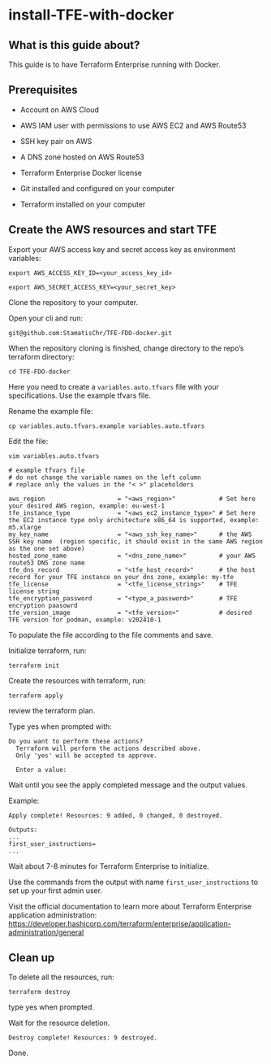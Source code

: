# install-TFE-with-docker

## What is this guide about?

This guide is to have Terraform Enterprise running with Docker.

## Prerequisites 

- Account on AWS Cloud

- AWS IAM user with permissions to use AWS EC2 and AWS Route53

- SSH key pair on AWS 

- A DNS zone hosted on AWS Route53

- Terraform Enterprise Docker license

- Git installed and configured on your computer

- Terraform installed on your computer

## Create the AWS resources and start TFE

Export your AWS access key and secret access key as environment variables:
```
export AWS_ACCESS_KEY_ID=<your_access_key_id>
```

```
export AWS_SECRET_ACCESS_KEY=<your_secret_key>
```


Clone the repository to your computer.

Open your cli and run:
```
git@github.com:StamatisChr/TFE-FDO-docker.git
```


When the repository cloning is finished, change directory to the repo’s terraform directory:
```
cd TFE-FDO-docker
```

Here you need to create a `variables.auto.tfvars` file with your specifications. Use the example tfvars file.

Rename the example file:
```
cp variables.auto.tfvars.example variables.auto.tfvars
```
Edit the file:
```
vim variables.auto.tfvars
```

```
# example tfvars file
# do not change the variable names on the left column
# replace only the values in the "< >" placeholders

aws_region                    = "<aws_region>"            # Set here your desired AWS region, example: eu-west-1
tfe_instance_type             = "<aws_ec2_instance_type>" # Set here the EC2 instance type only architecture x86_64 is supported, example: m5.xlarge
my_key_name                   = "<aws_ssh_key_name>"      # the AWS SSH key name  (region specific, it should exist in the same AWS region as the one set above)
hosted_zone_name              = "<dns_zone_name>"         # your AWS route53 DNS zone name
tfe_dns_record                = "<tfe_host_record>"       # the host record for your TFE instance on your dns zone, example: my-tfe
tfe_license                   = "<tfe_license_string>"    # TFE license string
tfe_encryption_password       = "<type_a_password>"       # TFE encryption paasowrd
tfe_version_image             = "<tfe_version>"           # desired TFE version for podman, example: v202410-1
```


To populate the file according to the file comments and save.

Initialize terraform, run:
```
terraform init
```

Create the resources with terraform, run:
```
terraform apply
```
review the terraform plan.

Type yes when prompted with:
```
Do you want to perform these actions?
  Terraform will perform the actions described above.
  Only 'yes' will be accepted to approve.

  Enter a value: 
```
Wait until you see the apply completed message and the output values. 

Example:
```
Apply complete! Resources: 9 added, 0 changed, 0 destroyed.

Outputs:
...
first_user_instructions=
...

```

Wait about 7-8 minutes for Terraform Enterprise to initialize.

Use the commands from the output with name `first_user_instructions` to set up your first admin user.

Visit the official documentation to learn more about Terraform Enterprise application administration:
https://developer.hashicorp.com/terraform/enterprise/application-administration/general

## Clean up

To delete all the resources, run:
```
terraform destroy
```
type yes when prompted.

Wait for the resource deletion.
```
Destroy complete! Resources: 9 destroyed.
```

Done.